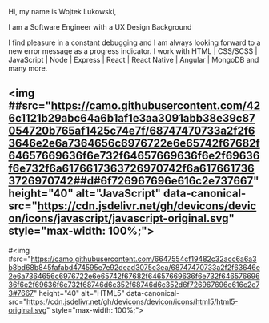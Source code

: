 
Hi, my name is Wojtek Lukowski,

I am a Software Engineer with a UX Design Background

I find pleasure in a constant debugging and I am always looking forward to a new error message as a progress indicator.
I work with HTML | CSS/SCSS | JavaScript | Node | Express | React | React Native | Angular | MongoDB and many more.

## <img ##src="https://camo.githubusercontent.com/426c1121b29abc64a6b1af1e3aa3091abb38e39c87054720b765af1425c74e7f/68747470733a2f2f63646e2e6a7364656c6976722e6e65742f67682f64657669636f6e732f64657669636f6e2f69636f6e732f6a6176617363726970742f6a6176617363726970742##d#6f726967696e616c2e737667" height="40" alt="JavaScript" data-canonical-src="https://cdn.jsdelivr.net/gh/devicons/devicon/icons/javascript/javascript-original.svg" style="max-width: 100%;">

#<img #src="https://camo.githubusercontent.com/6647554cf19482c32acc6a6a3b8bd68b845fafabd474595e7e92dead3075c3ea/68747470733a2f2f63646e2e6a7364656c6976722e6e65742f67682f64657669636f6e732f64657669636f6e2f69636f6e732f68746d6c352f68746d6c352d6f726967696e616c2e73#7667" height="40" alt="HTML5" data-canonical-src="https://cdn.jsdelivr.net/gh/devicons/devicon/icons/html5/html5-original.svg" style="max-width: 100%;">


